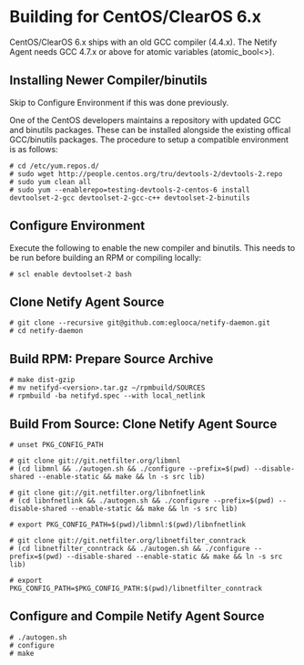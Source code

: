 Building for CentOS/ClearOS 6.x
===============================

CentOS/ClearOS 6.x ships with an old GCC compiler (4.4.x).  The Netify Agent
needs GCC 4.7.x or above for atomic variables (atomic_bool<>).

Installing Newer Compiler/binutils
----------------------------------

Skip to Configure Environment if this was done previously.

One of the CentOS developers maintains a repository with updated GCC and
binutils packages.  These can be installed alongside the existing offical
GCC/binutils packages.  The procedure to setup a compatible environment is as
follows:
```
# cd /etc/yum.repos.d/
# sudo wget http://people.centos.org/tru/devtools-2/devtools-2.repo
# sudo yum clean all
# sudo yum --enablerepo=testing-devtools-2-centos-6 install devtoolset-2-gcc devtoolset-2-gcc-c++ devtoolset-2-binutils
```

Configure Environment
---------------------

Execute the following to enable the new compiler and binutils.  This needs to
be run before building an RPM or compiling locally:
```
# scl enable devtoolset-2 bash
```

Clone Netify Agent Source
-------------------------
```
# git clone --recursive git@github.com:eglooca/netify-daemon.git
# cd netify-daemon
```

Build RPM: Prepare Source Archive
---------------------------------
```
# make dist-gzip
# mv netifyd-<version>.tar.gz ~/rpmbuild/SOURCES
# rpmbuild -ba netifyd.spec --with local_netlink
```

Build From Source: Clone Netify Agent Source
--------------------------------------------
```
# unset PKG_CONFIG_PATH

# git clone git://git.netfilter.org/libmnl
# (cd libmnl && ./autogen.sh && ./configure --prefix=$(pwd) --disable-shared --enable-static && make && ln -s src lib)

# git clone git://git.netfilter.org/libnfnetlink
# (cd libnfnetlink && ./autogen.sh && ./configure --prefix=$(pwd) --disable-shared --enable-static && make && ln -s src lib)

# export PKG_CONFIG_PATH=$(pwd)/libmnl:$(pwd)/libnfnetlink

# git clone git://git.netfilter.org/libnetfilter_conntrack
# (cd libnetfilter_conntrack && ./autogen.sh && ./configure --prefix=$(pwd) --disable-shared --enable-static && make && ln -s src lib)

# export PKG_CONFIG_PATH=$PKG_CONFIG_PATH:$(pwd)/libnetfilter_conntrack
```

Configure and Compile Netify Agent Source
-----------------------------------------
```
# ./autogen.sh
# configure
# make
```
